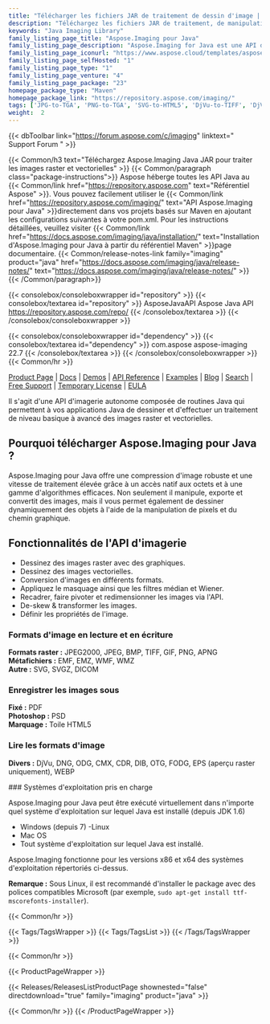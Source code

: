 ```yaml
---
title: "Télécharger les fichiers JAR de traitement de dessin d'image | Aspose.Imaging"
description: "Téléchargez les fichiers JAR de traitement, de manipulation et de conversion d'images. Prend en charge le masquage, les filtres, le redressement, la transformation matricielle, les formes, le tramage et les vecteurs."
keywords: "Java Imaging Library"
family_listing_page_title: "Aspose.Imaging pour Java"
family_listing_page_description: "Aspose.Imaging for Java est une API d'imagerie hautes performances et bien documentée qui fournit le groupe le plus flexible de routines de traitement d'images permettant aux développeurs de créer, manipuler, enregistrer et convertir des images dans leurs applications Java, sans avoir besoin d'un éditeur d'images. ."
family_listing_page_iconurl: "https://www.aspose.cloud/templates/aspose/App_Themes/V3/images/imaging/272x272/aspose_imaging-for-java-min.png"
family_listing_page_selfHosted: "1"
family_listing_page_type: "1"
family_listing_page_venture: "4"
family_listing_page_package: "23"
homepage_package_type: "Maven"
homepage_package_link: "https://repository.aspose.com/imaging/"
tags: ['JPG-to-TGA', 'PNG-to-TGA', 'SVG-to-HTML5', 'DjVu-to-TIFF', 'DjVu-to-PDF', 'DNG-to-JPEG', 'image-to-PSD', 'PSD-to-JPG', 'image-to-PSD', 'WMF-to-PNG']
weight:  2
---
```


{{< dbToolbar link="https://forum.aspose.com/c/imaging" linktext=" Support Forum " >}}

{{< Common/h3 text="Téléchargez Aspose.Imaging Java JAR pour traiter les images raster et vectorielles"  >}}
{{< Common/paragraph class="package-instructions">}}
Aspose héberge toutes les API Java au
{{< Common/link href="https://repository.aspose.com" text="Référentiel Aspose"  >}}. Vous pouvez facilement utiliser le
{{< Common/link href="https://repository.aspose.com/imaging/" text="API Aspose.Imaging pour Java"  >}}directement dans vos projets basés sur Maven en ajoutant les configurations suivantes à votre pom.xml. Pour les instructions détaillées, veuillez visiter
{{< Common/link href="https://docs.aspose.com/imaging/java/installation/" text="Installation d'Aspose.Imaging pour Java à partir du référentiel Maven"  >}}page documentaire.
{{< Common/release-notes-link family="imaging" product="java" href="https://docs.aspose.com/imaging/java/release-notes/" text="https://docs.aspose.com/imaging/java/release-notes/"  >}}
{{< /Common/paragraph>}}

{{< consolebox/consoleboxwrapper id="repository" >}}
   {{< consolebox/textarea id="repository" >}} 
      <repository>
      <id>AsposeJavaAPI</id>
      <name>Aspose Java API</name>
      <url>https://repository.aspose.com/repo/</url>
      </repository> 
   {{< /consolebox/textarea >}}
{{< /consolebox/consoleboxwrapper >}}

{{< consolebox/consoleboxwrapper id="dependency" >}}
   {{< consolebox/textarea id="dependency" >}}
      <dependency>
      <groupId>com.aspose</groupId>
      <artifactId>aspose-imaging</artifactId>
      <version>22.7</version>
      </dependency>
   {{< /consolebox/textarea >}}
{{< /consolebox/consoleboxwrapper >}}
{{< Common/hr >}}

[Product Page](https://products.aspose.com/imaging/java) | [Docs](https://docs.aspose.com/imaging/java/) | [Demos](https://products.aspose.app/imaging/family) | [API Reference](https://reference.aspose.com/imaging/java) | [Examples](https://github.com/aspose-imaging/Aspose.Imaging-for-Java) | [Blog](https://blog.aspose.com/category/imaging/) | [Search](https://search.aspose.com/) | [Free Support](https://forum.aspose.com/c/imaging) | [Temporary License](https://purchase.aspose.com/temporary-license) | [EULA](https://about.aspose.com/legal/eula/)

Il s'agit d'une API d'imagerie autonome composée de routines Java qui permettent à vos applications Java de dessiner et d'effectuer un traitement de niveau basique à avancé des images raster et vectorielles.

## Pourquoi télécharger Aspose.Imaging pour Java ?

Aspose.Imaging pour Java offre une compression d'image robuste et une vitesse de traitement élevée grâce à un accès natif aux octets et à une gamme d'algorithmes efficaces. Non seulement il manipule, exporte et convertit des images, mais il vous permet également de dessiner dynamiquement des objets à l'aide de la manipulation de pixels et du chemin graphique.

## Fonctionnalités de l'API d'imagerie

- Dessinez des images raster avec des graphiques.
- Dessinez des images vectorielles.
- Conversion d'images en différents formats.
- Appliquez le masquage ainsi que les filtres médian et Wiener.
- Recadrer, faire pivoter et redimensionner les images via l'API.
- De-skew & transformer les images.
- Définir les propriétés de l'image.

### Formats d'image en lecture et en écriture

**Formats raster :** JPEG2000, JPEG, BMP, TIFF, GIF, PNG, APNG\
**Métafichiers :** EMF, EMZ, WMF, WMZ\
**Autre :** SVG, SVGZ, DICOM

### Enregistrer les images sous

**Fixé :** PDF\
**Photoshop :** PSD\
**Marquage :** Toile HTML5

### Lire les formats d'image

**Divers :** DjVu, DNG, ODG, CMX, CDR, DIB, OTG, FODG, EPS (aperçu raster uniquement), WEBP

### Systèmes d'exploitation pris en charge

Aspose.Imaging pour Java peut être exécuté virtuellement dans n'importe quel système d'exploitation sur lequel Java est installé (depuis JDK 1.6)

- Windows (depuis 7)
-Linux
- Mac OS
- Tout système d'exploitation sur lequel Java est installé.

Aspose.Imaging fonctionne pour les versions x86 et x64 des systèmes d'exploitation répertoriés ci-dessus.

**Remarque :** Sous Linux, il est recommandé d'installer le package avec des polices compatibles Microsoft (par exemple, `sudo apt-get install ttf-mscorefonts-installer`).

{{< Common/hr >}}

{{< Tags/TagsWrapper >}}
 {{< Tags/TagsList >}}
{{< /Tags/TagsWrapper >}}

{{< Common/hr >}}

{{< ProductPageWrapper >}}
<!-- ReleasesListProductPage-->
   {{< Releases/ReleasesListProductPage shownested="false"  directdownload="true" family="imaging" product="java" >}}
<!-- /ReleasesListProductPage-->
{{< Common/hr >}}
{{< /ProductPageWrapper >}}

